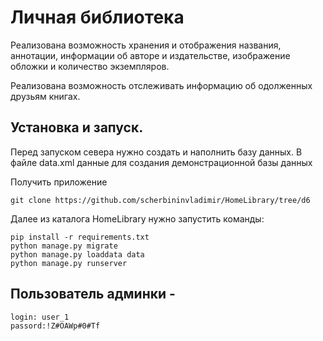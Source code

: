 # Личная библиотека

Реализована возможность хранения и отображения названия, аннотации, информации об авторе и издательстве, изображение обложки и количество экземпляров.

Реализована возможность отслеживать информацию об одолженных друзьям книгах.

## Установка и запуск.

Перед запуском севера нужно создать и наполнить базу данных. 
В файле data.xml данные для создания демонстрационной базы данных

Получить приложение 
```
git clone https://github.com/scherbininvladimir/HomeLibrary/tree/d6
```

Далее из каталога HomeLibrary нужно запустить команды:
```
pip install -r requirements.txt
python manage.py migrate
python manage.py loaddata data
python manage.py runserver
```

## Пользователь админки - 
```
login: user_1 
passord:!Z#OAWp#0#Tf
```